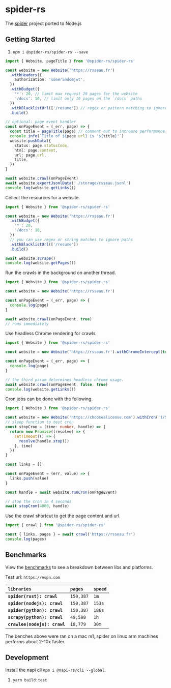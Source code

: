 # spider-rs

The [spider](https://github.com/spider-rs/spider) project ported to Node.js

## Getting Started

1. `npm i @spider-rs/spider-rs --save`

```ts
import { Website, pageTitle } from '@spider-rs/spider-rs'

const website = new Website('https://rsseau.fr')
  .withHeaders({
    authorization: 'somerandomjwt',
  })
  .withBudget({
    '*': 20, // limit max request 20 pages for the website
    '/docs': 10, // limit only 10 pages on the `/docs` paths
  })
  .withBlacklistUrl(['/resume']) // regex or pattern matching to ignore paths
  .build()

// optional: page event handler
const onPageEvent = (_err, page) => {
  const title = pageTitle(page) // comment out to increase performance if title not needed
  console.info(`Title of ${page.url} is '${title}'`)
  website.pushData({
    status: page.statusCode,
    html: page.content,
    url: page.url,
    title,
  })
}

await website.crawl(onPageEvent)
await website.exportJsonlData('./storage/rsseau.jsonl')
console.log(website.getLinks())
```

Collect the resources for a website.

```ts
import { Website } from '@spider-rs/spider-rs'

const website = new Website('https://rsseau.fr')
  .withBudget({
    '*': 20,
    '/docs': 10,
  })
  // you can use regex or string matches to ignore paths
  .withBlacklistUrl(['/resume'])
  .build()

await website.scrape()
console.log(website.getPages())
```

Run the crawls in the background on another thread.

```ts
import { Website } from '@spider-rs/spider-rs'

const website = new Website('https://rsseau.fr')

const onPageEvent = (_err, page) => {
  console.log(page)
}

await website.crawl(onPageEvent, true)
// runs immediately
```

Use headless Chrome rendering for crawls.

```ts
import { Website } from '@spider-rs/spider-rs'

const website = new Website('https://rsseau.fr').withChromeIntercept(true, true)

const onPageEvent = (_err, page) => {
  console.log(page)
}

// the third param determines headless chrome usage.
await website.crawl(onPageEvent, false, true)
console.log(website.getLinks())
```

Cron jobs can be done with the following.

```ts
import { Website } from '@spider-rs/spider-rs'

const website = new Website('https://choosealicense.com').withCron('1/5 * * * * *')
// sleep function to test cron
const stopCron = (time: number, handle) => {
  return new Promise((resolve) => {
    setTimeout(() => {
      resolve(handle.stop())
    }, time)
  })
}

const links = []

const onPageEvent = (err, value) => {
  links.push(value)
}

const handle = await website.runCron(onPageEvent)

// stop the cron in 4 seconds
await stopCron(4000, handle)
```

Use the crawl shortcut to get the page content and url.

```ts
import { crawl } from '@spider-rs/spider-rs'

const { links, pages } = await crawl('https://rsseau.fr')
console.log(pages)
```

## Benchmarks

View the [benchmarks](./bench/README.md) to see a breakdown between libs and platforms.

Test url: `https://espn.com`

| `libraries`                  | `pages`   | `speed` |
| :--------------------------- | :-------- | :------ |
| **`spider(rust): crawl`**    | `150,387` | `1m`    |
| **`spider(nodejs): crawl`**  | `150,387` | `153s`  |
| **`spider(python): crawl`**  | `150,387` | `186s`  |
| **`scrapy(python): crawl`**  | `49,598`  | `1h`    |
| **`crawlee(nodejs): crawl`** | `18,779`  | `30m`   |

The benches above were ran on a mac m1, spider on linux arm machines performs about 2-10x faster.

## Development

Install the napi cli `npm i @napi-rs/cli --global`.

1. `yarn build:test`
